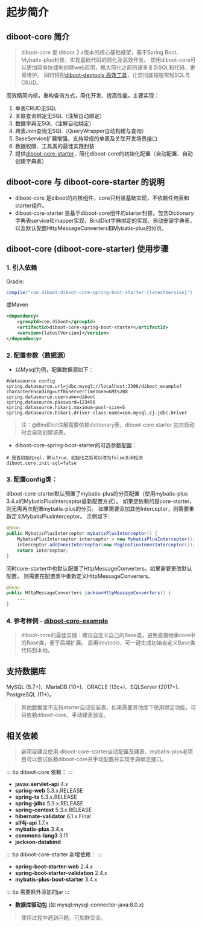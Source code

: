 # 起步简介

## diboot-core 简介

> diboot-core 是 diboot 2.x版本的核心基础框架，基于Spring Boot、Mybatis-plus封装，实现基础代码的简化及高效开发。
> 使用diboot-core可以更加简单快捷地创建web应用，极大简化之前的诸多复杂SQL和代码，更易维护。
> 同时搭配[diboot-devtools 高效工具](../diboot-devtools/介绍.md)，让您彻底摆脱常规SQL与CRUD。

高效精简内核，重构查询方式，简化开发、提高性能，主要实现：
1. 单表CRUD无SQL
2. 关联查询绑定无SQL（注解自动绑定）
3. 数据字典无SQL（注解自动绑定）
4. 跨表Join查询无SQL（QueryWrapper自动构建与查询）
5. BaseService扩展增强，支持常规的单表及关联开发场景接口
6. 数据权限、工具类的最佳实践封装
7. 提供[diboot-core-starter](https://github.com/dibo-software/diboot-example/tree/master/diboot-core-example)，简化diboot-core的初始化配置（自动配置、自动创建字典表）

## diboot-core 与 diboot-core-starter 的说明
* diboot-core 是diboot的内核组件，core只封装基础实现，不依赖任何表和starter组件。
* diboot-core-starter 是基于diboot-core组件的starter封装，包含Dictionary字典表service和mapper实现、BindDict字典绑定的实现、自动安装字典表，以及默认配置HttpMessageConverters和Mybatis-plus的分页。

## diboot-core (diboot-core-starter) 使用步骤
### 1. 引入依赖
Gradle:
~~~gradle
compile("com.diboot:diboot-core-spring-boot-starter:{latestVersion}")
~~~
或Maven
~~~xml
<dependency>
    <groupId>com.diboot</groupId>
    <artifactId>diboot-core-spring-boot-starter</artifactId>
    <version>{latestVersion}</version>
</dependency>
~~~

### 2. 配置参数（数据源）
* 以Mysql为例，配置数据源如下：
~~~properties
#datasource config
spring.datasource.url=jdbc:mysql://localhost:3306/diboot_example?characterEncoding=utf8&serverTimezone=GMT%2B8
spring.datasource.username=diboot
spring.datasource.password=123456
spring.datasource.hikari.maximum-pool-size=5
spring.datasource.hikari.driver-class-name=com.mysql.cj.jdbc.Driver
~~~
> 注：@BindDict注解需要依赖dictionary表，diboot-core starter 初次启动时会自动创建该表。

* diboot-core-spring-boot-starter的可选参数配置：
~~~properties
# 是否初始化sql，默认true，初始化之后可以改为false关闭检测
diboot.core.init-sql=false
~~~

### 3. 配置config类：
diboot-core-starter默认预置了mybatis-plus的分页配置（使用mybatis-plus 3.4.x的MybatisPlusInterceptor最新配置方式）。
如果您依赖的是core-starter，则无需再次配置mybatis-plus的分页。
如果需要添加其他Interceptor，则需要重新定义MybatisPlusInterceptor。
示例如下:
~~~java
@Bean
public MybatisPlusInterceptor mybatisPlusInterceptor() {
    MybatisPlusInterceptor interceptor = new MybatisPlusInterceptor();
    interceptor.addInnerInterceptor(new PaginationInnerInterceptor());
    return interceptor;
}
~~~
同时core-starter中也默认配置了HttpMessageConverters，如果需要更改默认配置，
则需要在配置类中重新定义HttpMessageConverters。
~~~java
@Bean
public HttpMessageConverters jacksonHttpMessageConverters() {
    ...
}
~~~

### 4. 参考样例 - [diboot-core-example](https://github.com/dibo-software/diboot-example/tree/master/diboot-core-example)

> diboot-core的最佳实践：建议自定义自己的Base类，避免直接继承core中的Base类，便于后期扩展。
启用devtools，可一键生成初始自定义Base类代码到本地。

## 支持数据库
MySQL (5.7+)、MariaDB (10+)、ORACLE (12c+)、SQLServer (2017+)、PostgreSQL (11+)。
> 其他数据库不支持starter自动安装表，如果需要其他库下使用绑定功能，可只依赖diboot-core，手动建表验证。

## 相关依赖
> 新项目建议使用 diboot-core-starter自动配置及建表，mybatis-plus老项目可以尝试依赖diboot-core并手动配置并实现字典绑定接口。

::: tip
diboot-core 依赖：
:::
* **javax.servlet-api** 4.x
* **spring-web** 5.3.x.RELEASE
* **spring-tx** 5.3.x.RELEASE
* **spring-jdbc** 5.3.x.RELEASE
* **spring-context** 5.3.x.RELEASE
* **hibernate-validator** 6.1.x.Final
* **slf4j-api** 1.7.x
* **mybatis-plus** 3.4.x
* **commons-lang3** 3.11
* **jackson-databind** 

::: tip
diboot-core-starter 新增依赖：
:::
* **spring-boot-starter-web** 2.4.x
* **spring-boot-starter-validation** 2.4.x
* **mybatis-plus-boot-starter** 3.4.x

::: tip
需要额外添加的jar
:::
* **数据库驱动包** (如 mysql:mysql-connector-java:8.0.x)

> 使用过程中遇到问题，可加群交流。    
